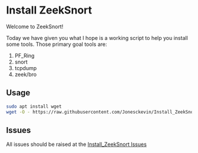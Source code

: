# Install ZeekSnort
Welcome to ZeekSnort!

Today we have given you  what I hope is a working script to help you install some tools. Those primary goal tools are:

1. PF_Ring
1. snort
1. tcpdump
1. zeek/bro

## **Usage**
```bash
sudo apt install wget
wget -O - https://raw.githubusercontent.com/Jonesckevin/Install_ZeekSnort/main/Install_ZeekSnort.sh | bash
```

## **Issues**
All issues should be raised at the [Install_ZeekSnort Issues](https://github.com/Jonesckevin/Install_ZeekSnort/issues)


